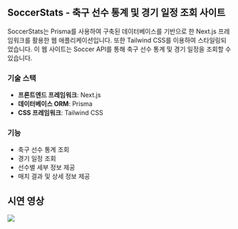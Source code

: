 ## SoccerStats - 축구 선수 통계 및 경기 일정 조회 사이트

SoccerStats는 Prisma를 사용하여 구축된 데이터베이스를 기반으로 한 Next.js 프레임워크를 활용한 웹 애플리케이션입니다. 또한 Tailwind CSS를 이용하여 스타일링되었습니다. 이 웹 사이트는 Soccer API를 통해 축구 선수 통계 및 경기 일정을 조회할 수 있습니다.

### 기술 스택

- **프론트엔드 프레임워크**: Next.js
- **데이터베이스 ORM**: Prisma
- **CSS 프레임워크**: Tailwind CSS

### 기능

- 축구 선수 통계 조회
- 경기 일정 조회
- 선수별 세부 정보 제공
- 매치 결과 및 상세 정보 제공

## 시연 영상
<img src="https://private-user-images.githubusercontent.com/101758604/316730314-b4caa7d3-6779-4f9b-8480-61ec71829f42.gif?jwt=eyJhbGciOiJIUzI1NiIsInR5cCI6IkpXVCJ9.eyJpc3MiOiJnaXRodWIuY29tIiwiYXVkIjoicmF3LmdpdGh1YnVzZXJjb250ZW50LmNvbSIsImtleSI6ImtleTUiLCJleHAiOjE3MTgwMDQyMzUsIm5iZiI6MTcxODAwMzkzNSwicGF0aCI6Ii8xMDE3NTg2MDQvMzE2NzMwMzE0LWI0Y2FhN2QzLTY3NzktNGY5Yi04NDgwLTYxZWM3MTgyOWY0Mi5naWY_WC1BbXotQWxnb3JpdGhtPUFXUzQtSE1BQy1TSEEyNTYmWC1BbXotQ3JlZGVudGlhbD1BS0lBVkNPRFlMU0E1M1BRSzRaQSUyRjIwMjQwNjEwJTJGdXMtZWFzdC0xJTJGczMlMkZhd3M0X3JlcXVlc3QmWC1BbXotRGF0ZT0yMDI0MDYxMFQwNzE4NTVaJlgtQW16LUV4cGlyZXM9MzAwJlgtQW16LVNpZ25hdHVyZT1lMjc2MjEwYzQyOGE1NTJhMzdjYjg2MmQxNmNmODQ2ZjA5NTNlNDJlNTU2Yzg4ZjY3ODlhNjE2YmUxYWU0ZjZlJlgtQW16LVNpZ25lZEhlYWRlcnM9aG9zdCZhY3Rvcl9pZD0wJmtleV9pZD0wJnJlcG9faWQ9MCJ9.S-I4uPqq9-REsW82v466s8IQwEIG8fMDxI660jd_Cm0">

